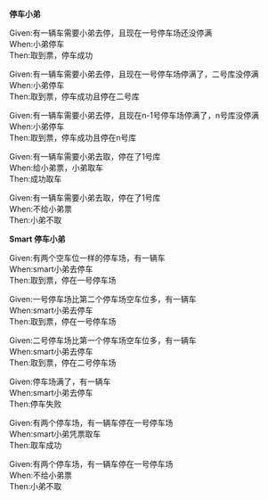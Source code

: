 **停车小弟**

Given:有一辆车需要小弟去停，且现在一号停车场还没停满  
When:小弟停车  
Then:取到票，停车成功

Given:有一辆车需要小弟去停，且现在一号停车场停满了，二号库没停满  
When:小弟停车  
Then:取到票，停车成功且停在二号库  

Given:有一辆车需要小弟去停，且现在n-1号停车场停满了，n号库没停满  
When:小弟停车  
Then:取到票，停车成功且停在n号库  

Given:有一辆车需要小弟去取，停在了1号库  
When:给小弟票，小弟取车  
Then:成功取车  

Given:有一辆车需要小弟去取，停在了1号库  
When:不给小弟票  
Then:小弟不取  

**Smart 停车小弟**

Given:有两个空车位一样的停车场，有一辆车  
When:smart小弟去停车  
Then:取到票，停在一号停车场  

Given:一号停车场比第二个停车场空车位多，有一辆车  
When:smart小弟去停车  
Then:取到票，停在一号停车场  

Given:二号停车场比第一个停车场空车位多，有一辆车  
When:smart小弟去停车  
Then:取到票，停在二号停车场  

Given:停车场满了，有一辆车  
When:smart小弟去停车  
Then:停车失败  

Given:有两个停车场，有一辆车停在一号停车场  
When:smart小弟凭票取车  
Then:取车成功  

Given:有两个停车场，有一辆车停在一号停车场  
When:不给小弟票  
Then:小弟不取  